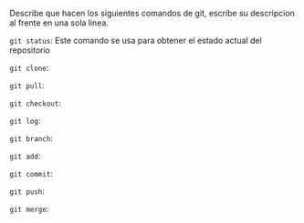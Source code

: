 Describe que hacen los siguientes comandos de git, escribe su descripcion al frente en una sola linea.

`git status`: Este comando se usa para obtener el estado actual del repositorio

`git clone`:

`git pull`:

`git checkout`:

`git log`:

`git branch`:

`git add`:

`git commit`:

`git push`:

`git merge`:
